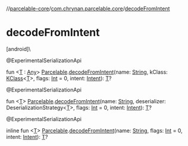 //[parcelable-core](../../index.md)/[com.chrynan.parcelable.core](index.md)/[decodeFromIntent](decode-from-intent.md)

# decodeFromIntent

[android]\

@ExperimentalSerializationApi

fun &lt;[T](decode-from-intent.md) : [Any](https://kotlinlang.org/api/latest/jvm/stdlib/kotlin/-any/index.html)&gt; [Parcelable](-parcelable/index.md).[decodeFromIntent](decode-from-intent.md)(name: [String](https://kotlinlang.org/api/latest/jvm/stdlib/kotlin/-string/index.html), kClass: [KClass](https://kotlinlang.org/api/latest/jvm/stdlib/kotlin.reflect/-k-class/index.html)&lt;[T](decode-from-intent.md)&gt;, flags: [Int](https://kotlinlang.org/api/latest/jvm/stdlib/kotlin/-int/index.html) = 0, intent: [Intent](https://developer.android.com/reference/kotlin/android/content/Intent.html)): [T](decode-from-intent.md)?

@ExperimentalSerializationApi

fun &lt;[T](decode-from-intent.md)&gt; [Parcelable](-parcelable/index.md).[decodeFromIntent](decode-from-intent.md)(name: [String](https://kotlinlang.org/api/latest/jvm/stdlib/kotlin/-string/index.html), deserializer: DeserializationStrategy&lt;[T](decode-from-intent.md)&gt;, flags: [Int](https://kotlinlang.org/api/latest/jvm/stdlib/kotlin/-int/index.html) = 0, intent: [Intent](https://developer.android.com/reference/kotlin/android/content/Intent.html)): [T](decode-from-intent.md)?

@ExperimentalSerializationApi

inline fun &lt;[T](decode-from-intent.md)&gt; [Parcelable](-parcelable/index.md).[decodeFromIntent](decode-from-intent.md)(name: [String](https://kotlinlang.org/api/latest/jvm/stdlib/kotlin/-string/index.html), flags: [Int](https://kotlinlang.org/api/latest/jvm/stdlib/kotlin/-int/index.html) = 0, intent: [Intent](https://developer.android.com/reference/kotlin/android/content/Intent.html)): [T](decode-from-intent.md)?

